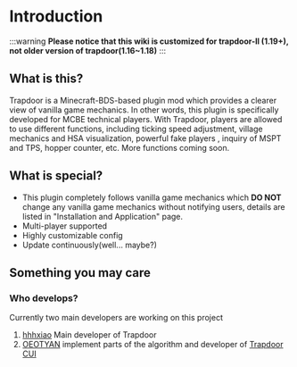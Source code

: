 # Introduction

:::warning
**Please notice that this wiki is customized for trapdoor-ll (1.19+), not older version of trapdoor(1.16~1.18)**
:::


## What is this?

Trapdoor is a Minecraft-BDS-based plugin mod which provides a clearer view of  vanilla game mechanics. In other words, this plugin is specifically developed for MCBE technical players. With Trapdoor, players are allowed to use different functions, including ticking speed adjustment, village mechanics and HSA visualization, powerful fake players , inquiry of MSPT and TPS, hopper counter, etc. More functions coming soon.


## What is special?

- This plugin completely follows vanilla game mechanics which **DO NOT** change any vanilla game mechanics without notifying users, details are listed in "Installation and Application" page.
- Multi-player supported
- Highly customizable config
- Update continuously(well... maybe?)

## Something you may care
### Who develops?
Currently two main developers are working on this project
1. [hhhxiao](https://github.com/hhhxiao) Main developer of Trapdoor
1. [OEOTYAN](https://github.com/OEOTYAN) implement parts of the algorithm and developer of [Trapdoor CUI](https://github.com/OEOTYAN/Trapdoor-CUI)
